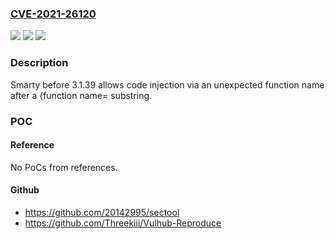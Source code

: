 ### [CVE-2021-26120](https://cve.mitre.org/cgi-bin/cvename.cgi?name=CVE-2021-26120)
![](https://img.shields.io/static/v1?label=Product&message=n%2Fa&color=blue)
![](https://img.shields.io/static/v1?label=Version&message=n%2Fa&color=blue)
![](https://img.shields.io/static/v1?label=Vulnerability&message=n%2Fa&color=brighgreen)

### Description

Smarty before 3.1.39 allows code injection via an unexpected function name after a {function name= substring.

### POC

#### Reference
No PoCs from references.

#### Github
- https://github.com/20142995/sectool
- https://github.com/Threekiii/Vulhub-Reproduce

